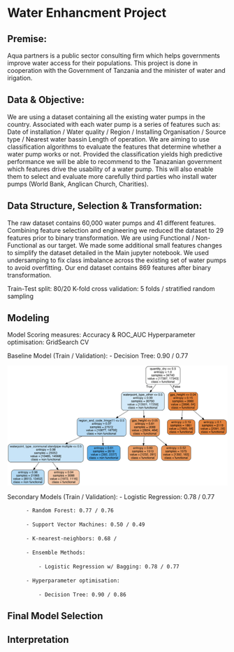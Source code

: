 # Water Enhancment Project

## Premise: 

Aqua partners is a public sector consulting firm which helps governments improve water access for their populations. This project is done in cooperation with the Government of Tanzania and the minister of water and irigation. 

## Data & Objective:

We are using a dataset containing all the existing water pumps in the country. Associated with each water pump is a series of features such as: Date of installation / Water quality / Region / Installing Organisation / Source type / Nearest water bassin
Length of operation. We are aiming to use classification algorithms to evaluate the features that determine whether a water pump works or not. Provided the classification yields high predictive performance we will be able to recommend to the Tanazanian government which features drive the usability of a water pump. This will also enable them to select and evaluate more carefully third parties who install water pumps (World Bank, Anglican Church, Charities). 

## Data Structure, Selection & Transformation:

The raw dataset contains 60,000 water pumps and 41 different features. Combining feature selection and engineering we reduced the dataset to 29 features prior to binary transformation. We are using Functional / Non-Functional as our target. We made some additional small features changes to simplify the dataset detailed in the Main jupyter notebook. We used undersamping to fix class imbalance across the existing set of water pumps to avoid overfitting. Our end dataset contains 869 features after binary transformation. 

Train-Test split: 80/20 
K-fold cross validation: 5 folds / stratified random sampling

## Modeling

Model Scoring measures: Accuracy & ROC_AUC
Hyperparameter optimisation: GridSearch CV

Baseline Model (Train / Validation): 
           - Decision Tree: 0.90 / 0.77

![](tree.png)

Secondary Models (Train / Validation): 
          - Logistic Regression: 0.78 / 0.77 
          
          - Random Forest: 0.77 / 0.76
          
          - Support Vector Machines: 0.50 / 0.49
          
          - K-nearest-neighbors: 0.68 / 
          
          - Ensemble Methods: 
              
              - Logistic Regression w/ Bagging: 0.78 / 0.77
              
          - Hyperparameter optimisation: 
          
              - Decision Tree: 0.90 / 0.86

## Final Model Selection



## Interpretation 
